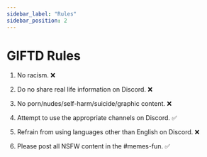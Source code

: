 ```yaml
---
sidebar_label: "Rules"
sidebar_position: 2
---
```


# GIFTD Rules

1. No racism. :x:

2. Do no share real life information on Discord. :x:

3. No porn/nudes/self-harm/suicide/graphic content. :x:

4. Attempt to use the appropriate channels on Discord. :white_check_mark:

5. Refrain from using languages other than English on Discord. :x:

6. Please post all NSFW content in the #memes-fun. :white_check_mark:
